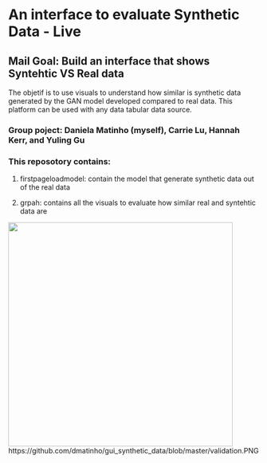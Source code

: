 # An interface to evaluate Synthetic Data - Live

## Mail Goal: Build an interface that shows Syntehtic VS Real data
The objetif is to use visuals to understand how similar is synthetic data generated by the GAN model developed compared to real data. This platform can be used with any data tabular data source.  

### Group poject: Daniela Matinho (myself), Carrie Lu, Hannah Kerr, and Yuling Gu

### This reposotory contains:
1. firstpageloadmodel: contain the model that generate synthetic data out of the real data

2. grpah: contains all the visuals to evaluate how similar real and syntehtic data are
<img src="./images/preprocess.png" width="450">
https://github.com/dmatinho/gui_synthetic_data/blob/master/validation.PNG

